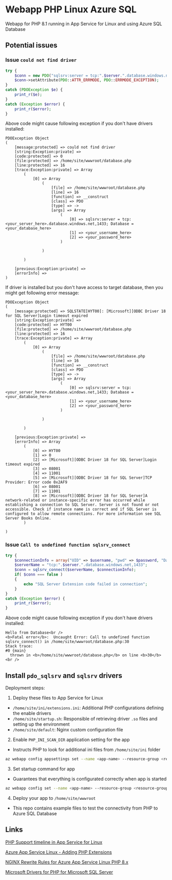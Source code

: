 # Webapp PHP Linux Azure SQL

Webapp for PHP 8.1 running in App Service for Linux and using Azure SQL Database

## Potential issues

### Issue `could not find driver`

```php
try {
    $conn = new PDO("sqlsrv:server = tcp:".$server.".database.windows.net,1433; Database = ".$database, $username, $password);
    $conn->setAttribute(PDO::ATTR_ERRMODE, PDO::ERRMODE_EXCEPTION);
}
catch (PDOException $e) {
    print_r($e);
}
catch (Exception $error) {
    print_r($error);
}
```

Above code might cause following exception if you don't have drivers installed:

```
PDOException Object
(
    [message:protected] => could not find driver
    [string:Exception:private] => 
    [code:protected] => 0
    [file:protected] => /home/site/wwwroot/database.php
    [line:protected] => 16
    [trace:Exception:private] => Array
        (
            [0] => Array
                (
                    [file] => /home/site/wwwroot/database.php
                    [line] => 16
                    [function] => __construct
                    [class] => PDO
                    [type] => ->
                    [args] => Array
                        (
                            [0] => sqlsrv:server = tcp:<your_server_here>.database.windows.net,1433; Database = <your_database_here>
                            [1] => <your_username_here>
                            [2] => <your_password_here>
                        )

                )

        )

    [previous:Exception:private] => 
    [errorInfo] => 
)
```

If driver is installed but you don't have access to target database,
then you might get following error message:

```
PDOException Object
(
    [message:protected] => SQLSTATE[HYT00]: [Microsoft][ODBC Driver 18 for SQL Server]Login timeout expired
    [string:Exception:private] => 
    [code:protected] => HYT00
    [file:protected] => /home/site/wwwroot/database.php
    [line:protected] => 16
    [trace:Exception:private] => Array
        (
            [0] => Array
                (
                    [file] => /home/site/wwwroot/database.php
                    [line] => 16
                    [function] => __construct
                    [class] => PDO
                    [type] => ->
                    [args] => Array
                        (
                            [0] => sqlsrv:server = tcp:<your_server_here>.database.windows.net,1433; Database = <your_database_here>
                            [1] => <your_username_here>
                            [2] => <your_password_here>
                        )

                )

        )

    [previous:Exception:private] => 
    [errorInfo] => Array
        (
            [0] => HYT00
            [1] => 0
            [2] => [Microsoft][ODBC Driver 18 for SQL Server]Login timeout expired
            [3] => 08001
            [4] => 11001
            [5] => [Microsoft][ODBC Driver 18 for SQL Server]TCP Provider: Error code 0x2AF9
            [6] => 08001
            [7] => 11001
            [8] => [Microsoft][ODBC Driver 18 for SQL Server]A network-related or instance-specific error has occurred while establishing a connection to SQL Server. Server is not found or not accessible. Check if instance name is correct and if SQL Server is configured to allow remote connections. For more information see SQL Server Books Online.
        )

)
```

### Issue `Call to undefined function sqlsrv_connect`

```php
try {
    $connectionInfo = array("UID" => $username, "pwd" => $password, "Database" => $database, "LoginTimeout" => 30, "Encrypt" => 1, "TrustServerCertificate" => 0);
    $serverName = "tcp:".$server.".database.windows.net,1433";
    $conn = sqlsrv_connect($serverName, $connectionInfo);
    if( $conn === false )
    {
        echo "SQL Server Extension code failed in connection";
    }
}
catch (Exception $error) {
    print_r($error);
}
```

Above code might cause following exception if you don't have drivers installed:

```
Hello from Database<br />
<b>Fatal error</b>:  Uncaught Error: Call to undefined function sqlsrv_connect() in /home/site/wwwroot/database.php:30
Stack trace:
#0 {main}
  thrown in <b>/home/site/wwwroot/database.php</b> on line <b>30</b><br />
```

## Install `pdo_sqlsrv` and `sqlsrv` drivers

Deployment steps:

1. Deploy these files to App Service for Linux
  - `/home/site/ini/extensions.ini`: Additional PHP configurations defining the enable drivers
  - `/home/site/startup.sh`: Responsible of retrieving driver `.so` files and setting up the environment
  - `/home/site/default`: Nginx custom configuration file

2. Enable `PHP_INI_SCAN_DIR` application setting for the app
  - Instructs PHP to look for additional ini files from `/home/site/ini` folder

```bash
az webapp config appsettings set --name <app-name> --resource-group <resource-group-name> --settings PHP_INI_SCAN_DIR="/usr/local/etc/php/conf.d:/home/site/ini"
```

3. Set startup command for app
  - Guarantees that everything is configurated correctly when app is started

```bash
az webapp config set --name <app-name> --resource-group <resource-group-name> --startup-file="/home/site/startup.sh"
```

4. Deploy your app to `/home/site/wwwroot`
  - This repo contains example files to test the connectivity from PHP to Azure SQL Database

## Links

[PHP Support timeline in App Service for Linux](https://github.com/Azure/app-service-linux-docs/blob/master/Runtime_Support/php_support.md#support-timeline)

[Azure App Service Linux - Adding PHP Extensions](https://azureossd.github.io/2019/01/29/azure-app-service-linux-adding-php-extensions/)

[NGINX Rewrite Rules for Azure App Service Linux PHP 8.x](https://azureossd.github.io/2021/09/02/php-8-rewrite-rule/index.html)

[Microsoft Drivers for PHP for Microsoft SQL Server](https://github.com/Microsoft/msphpsql)
